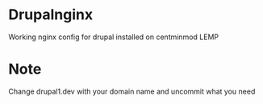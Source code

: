 # Drupalnginx
Working nginx config for drupal installed on centminmod LEMP

# Note
Change drupal1.dev with your domain name and uncommit what you need
